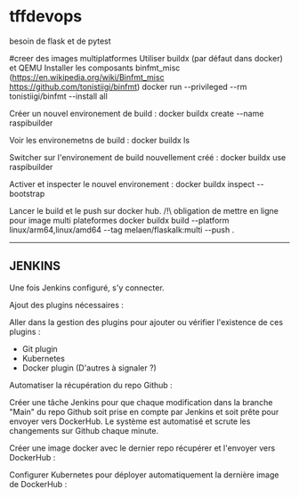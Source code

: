 # tffdevops
besoin de flask et de pytest


#creer des images multiplatformes
Utiliser buildx (par défaut dans docker) et QEMU
Installer les composants binfmt_misc (https://en.wikipedia.org/wiki/Binfmt_misc https://github.com/tonistiigi/binfmt)
docker run --privileged --rm tonistiigi/binfmt --install all

Créer un nouvel environement de build :
docker buildx create --name raspibuilder

Voir les environemetns de build :
docker buildx ls

Switcher sur l'environement de build nouvellement créé :
docker buildx use raspibuilder

Activer et inspecter le nouvel environement :
docker buildx inspect --bootstrap

Lancer le build et le push sur docker hub. /!\ obligation de mettre en ligne pour image multi plateformes
docker buildx build --platform linux/arm64,linux/amd64 --tag melaen/flaskalk:multi --push .

-------
JENKINS
-------

Une fois Jenkins configuré, s'y connecter.


Ajout des plugins nécessaires :


Aller dans la gestion des plugins pour ajouter ou vérifier l'existence de ces plugins : 

- Git plugin
- Kubernetes
- Docker plugin
(D'autres à signaler ?)


Automatiser la récupération du repo Github :


Créer une tâche Jenkins pour que chaque modification dans la branche "Main" du repo Github soit prise
en compte par Jenkins et soit prête pour envoyer vers DockerHub.
Le système est automatisé et scrute les changements sur Github chaque minute.


Créer une image docker avec le dernier repo récupérer et l'envoyer vers DockerHub :





Configurer Kubernetes pour déployer automatiquement la dernière image de DockerHub :


